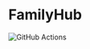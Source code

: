 # FamilyHub

![GitHub Actions](https://github.com/Branuz/FamilyHub/workflows/Python%20application/badge.svg) 
